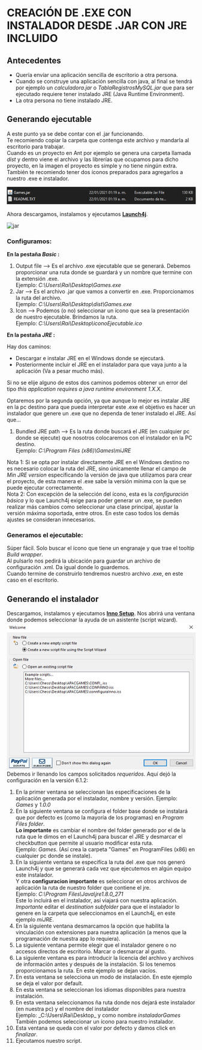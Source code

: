 # CREACIÓN DE .EXE CON INSTALADOR DESDE .JAR CON JRE INCLUIDO
[launch]: http://launch4j.sourceforge.net/
[inno]: https://jrsoftware.org/isdl.php
## **Antecedentes**
* Quería envíar una aplicación sencilla de escritorio a otra persona. 
* Cuando se construye una aplicación sencilla con java, al final se tendrá por ejemplo un _calculadora.jar_ o _TablaRegistrosMySQL.jar_ que para ser ejecutado requiere tener instalado JRE (Java Runtime Environment).
* La otra persona no tiene instalado JRE.

## **Generando ejecutable**
A este punto ya se debe contar con el .jar funcionando.  
Te recomiendo copiar la carpeta que contenga este archivo y mandarla al escritorio para trabajar.  
Cuando es un proyecto en Ant por ejemplo se genera una carpeta llamada _dist_ y dentro viene el archivo y las librerías que ocupamos para dicho proyecto, en la imagen el proyecto es simple y no tiene ningún extra.  
También te recomiendo tener dos íconos preparados para agregarlos a nuestro .exe e instalador.

![jar](imgGit/jar.png)  

Ahora descargamos, instalamos y ejecutamos  [**Launch4j**][launch].

![jar](imgGit/jarlaunch4j.png) 

### **Configuramos:**  
**En la pestaña _Basic_ :**

1. Output file --> Es el archivo .exe ejecutable que se generará. Debemos proporcionar una ruta donde se guardará y un nombre que termine con la extensión .exe.  
Ejemplo: _C:\Users\Rai\Desktop\Games.exe_
2. Jar --> Es el archivo .jar que vamos a convertir en .exe. Proporcionamos la ruta del archivo.  
Ejemplo: _C:\Users\Rai\Desktop\dist\Games.exe_
3. Icon --> Podemos (o no) seleccionar un ícono que sea la presentación de nuestro ejecutable. Brindamos la ruta.  
Ejemplo: _C:\Users\Rai\Desktop\iconoEjecutable.ico_

**En la pestaña _JRE_ :** 

Hay dos caminos:  

* Descargar e instalar JRE en el Windows donde se ejecutará.
* Posteriormente incluir el JRE en el instalador para que vaya junto a la aplicación (Va a pesar mucho más).

Si no se elije alguno de estos dos caminos podemos obtener un error del tipo _this application requires a java runtime environment 1.X.X_.

Optaremos por la segunda opción, ya que aunque lo mejor es instalar JRE en la pc destino para que pueda interpretar este .exe el objetivo es hacer un instalador que genere un .exe que no dependa de tener instalado el JRE. Así que...

1. Bundled JRE path --> Es la ruta donde buscará el JRE (en cualquier pc donde se ejecute) que nosotros colocaremos con el instalador en la PC destino.  
Ejemplo: _C:\Program Files (x86)\Games\miJRE_

Nota 1: Si se opta por instalar directamente JRE en el Windows destino no es necesario colocar la ruta del JRE, sino únicamente llenar el campo de _Min JRE version_ específicando la versión de java que utilizamos para crear el proyecto, de esta manera el .exe sabe la versión mínima con la que se puede ejecutar correctamente.  
Nota 2: Con excepción de la selección del ícono, esta es la *configuración básica* y lo que Launch4j exige para poder generar un .exe, se pueden realizar más cambios como seleccionar una clase principal, ajustar la versión máxima soportada, entre otros. En este caso todos los demás ajustes se consideran innecesarios.
### **Generamos el ejecutable:**  
Súper fácil. Solo buscar el ícono que tiene un engranaje y que trae el tooltip _Build wrapper_.  
Al pulsarlo nos pedirá la ubicación para guardar un archivo de configuración .xml. Da igual donde lo guardemos.  
Cuando termine de construirlo tendremos nuestro archivo .exe, en este caso en el escritorio.  
## **Generando el instalador**
Descargamos, instalamos y ejecutamos [**Inno Setup**][inno].
Nos abrirá una ventana donde podemos seleccionar la ayuda de un asistente (script wizard). 
![inno](imgGit/inno.png)  
Debemos ir llenando los campos solicitados _requeridos_. Aquí dejó la configuración en la versión 6.1.2:  
1. En la primer ventana se seleccionan las especificaciones de la aplicación generada por el instalador, nombre y versión.
Ejemplo: _Games_ y _1.0.0_
2. En la siguiente ventana se configura el folder base donde se instalará que por defecto es (como la mayoría de los programas) en _Program Files folder_.  
**Lo importante** es cambiar el nombre del folder generado por el de la ruta que le dimos en el Launch4j para buscar el JRE y desmarcar el checkbutton que permite al usuario modificar esta ruta.  
Ejemplo: _Games_.   (Así crea la carpeta "Games" en ProgramFiles (x86) en cualquier pc donde se instale).
3. En la siguiente ventana se especifíca la ruta del .exe que nos generó Launch4j y que se generará cada vez que ejecutemos en algún equipo este instalador.  
Y otra **configuracion importante** es seleccionar en otros archivos de aplicación la ruta de nuestro folder que contiene el jre.  
Ejemplo: _C:\Program Files\Java\jre1.8.0_271_  
Este lo incluirá en el instalador, así viajará con nuestra aplicación.  
*Importante* editar el _destination subfolder_ para que el instalador lo genere en la carpeta que seleccionamos en el Launch4j, en este ejemplo _miJRE_.
4. En la siguiente ventana desmarcamos la opción que habilita la vinculación con extensiones para nuestra aplicación (a menos que la programación de nuestra app lo requiera).
5. La siguiente ventana permite elegir que el instalador genere o no accesos directos de escritorio. Marcar o desmarcar al gusto.
6. La siguiente ventana es para  introducir la licencia del archivo y archivos de información antes y después de la instalación. Si los tenemos proporcionamos la ruta. En este ejemplo se dejan vacíos.
7. En esta ventana se selecciona un modo de instalación. En este ejemplo se deja el valor por default.
8. En esta ventana se seleccionan los idiomas disponibles para nuestra instalación.
9. En esta ventana seleccionamos ña ruta donde nos dejará este instalador (en nuestra pc) y el nombre del instalador  
Ejemplo: _C:\Users\Rai\Desktop\_ y como nombre _instaladorGames_  
También podemos seleccionar un ícono para nuestro instalador.
10. Esta ventana se queda con el valor por defecto y damos click en _finalizar_.
11. Ejecutamos nuestro script.



